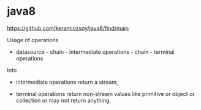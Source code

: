 # java8

 
https://github.com/keramiozsoy/java8/find/main


 Usage of operations

 - datasource - chain - intermediate operations - chain - terminal operations

 Info

 - intermediate operations return a stream,

 - terminal operations return non-stream values like primitive or object or collection or may not return anything.

